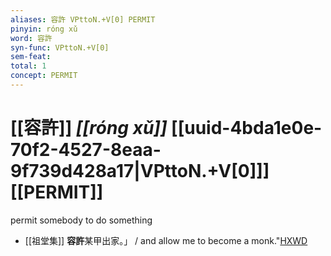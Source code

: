 ```yaml
---
aliases: 容許 VPttoN.+V[0] PERMIT
pinyin: róng xǔ
word: 容許
syn-func: VPttoN.+V[0]
sem-feat: 
total: 1
concept: PERMIT 
---
```

# [[容許]] *[[róng xǔ]]*  [[uuid-4bda1e0e-70f2-4527-8eaa-9f739d428a17|VPttoN.+V[0]]] [[PERMIT]]
permit somebody to do something
 - [[祖堂集]] **容許**某甲出家。」 / and allow me to become a monk."[HXWD](https://hxwd.org/textview.html?location=KR6q0002_Yan_003-1115a.29)
